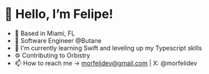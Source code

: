 # 👋 Hello, I’m Felipe!
- 🌴 Based in Miami, FL
- 💼 Software Engineer @Butane
- 🍎 I'm currently learning Swift and leveling up my Typescript skills
- ⚙️ Contributing to Orbistry
- 📫 How to reach me -> morfelidev@gmail.com | X: @morfelidev
<!---
morfeli/morfeli is a ✨ special ✨ repository because its `README.md` (this file) appears on your GitHub profile.
You can click the Preview link to take a look at your changes.
--->
